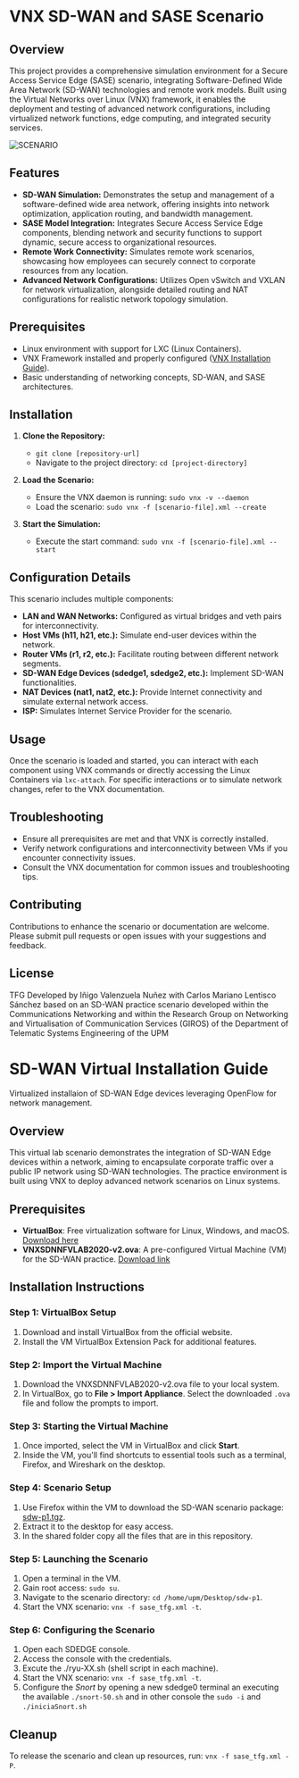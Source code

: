 # VNX SD-WAN and SASE Scenario

## Overview

This project provides a comprehensive simulation environment for a Secure Access Service Edge (SASE) scenario, integrating Software-Defined Wide Area Network (SD-WAN) technologies and remote work models. Built using the Virtual Networks over Linux (VNX) framework, it enables the deployment and testing of advanced network configurations, including virtualized network functions, edge computing, and integrated security services.

![SCENARIO](https://github.com/ivalenzuelan/SASE-SDWAN/assets/125378917/aea11af9-6126-4f1e-89c5-f9612bde3a99)


## Features

- **SD-WAN Simulation:** Demonstrates the setup and management of a software-defined wide area network, offering insights into network optimization, application routing, and bandwidth management.
- **SASE Model Integration:** Integrates Secure Access Service Edge components, blending network and security functions to support dynamic, secure access to organizational resources.
- **Remote Work Connectivity:** Simulates remote work scenarios, showcasing how employees can securely connect to corporate resources from any location.
- **Advanced Network Configurations:** Utilizes Open vSwitch and VXLAN for network virtualization, alongside detailed routing and NAT configurations for realistic network topology simulation.

## Prerequisites

- Linux environment with support for LXC (Linux Containers).
- VNX Framework installed and properly configured ([VNX Installation Guide](http://web.dit.upm.es/vnxwiki/index.php/Docintro)).
- Basic understanding of networking concepts, SD-WAN, and SASE architectures.

## Installation

1. **Clone the Repository:**
   - `git clone [repository-url]`
   - Navigate to the project directory: `cd [project-directory]`

2. **Load the Scenario:**
   - Ensure the VNX daemon is running: `sudo vnx -v --daemon`
   - Load the scenario: `sudo vnx -f [scenario-file].xml --create`

3. **Start the Simulation:**
   - Execute the start command: `sudo vnx -f [scenario-file].xml --start`

## Configuration Details

This scenario includes multiple components:

- **LAN and WAN Networks:** Configured as virtual bridges and veth pairs for interconnectivity.
- **Host VMs (h11, h21, etc.):** Simulate end-user devices within the network.
- **Router VMs (r1, r2, etc.):** Facilitate routing between different network segments.
- **SD-WAN Edge Devices (sdedge1, sdedge2, etc.):** Implement SD-WAN functionalities.
- **NAT Devices (nat1, nat2, etc.):** Provide Internet connectivity and simulate external network access.
- **ISP:** Simulates Internet Service Provider for the scenario.

## Usage

Once the scenario is loaded and started, you can interact with each component using VNX commands or directly accessing the Linux Containers via `lxc-attach`. For specific interactions or to simulate network changes, refer to the VNX documentation.

## Troubleshooting

- Ensure all prerequisites are met and that VNX is correctly installed.
- Verify network configurations and interconnectivity between VMs if you encounter connectivity issues.
- Consult the VNX documentation for common issues and troubleshooting tips.

## Contributing

Contributions to enhance the scenario or documentation are welcome. Please submit pull requests or open issues with your suggestions and feedback.

## License

TFG Developed by Iñigo Valenzuela Nuñez with Carlos Mariano Lentisco Sánchez based on an SD-WAN practice scenario developed within the Communications Networking and within the Research Group on Networking and Virtualisation of Communication Services (GIROS) of the Department of Telematic Systems Engineering of the UPM

# SD-WAN Virtual Installation Guide

Virtualized installaion of SD-WAN Edge devices leveraging OpenFlow for network management.

## Overview

This virtual lab scenario demonstrates the integration of SD-WAN Edge devices within a network, aiming to encapsulate corporate traffic over a public IP network using SD-WAN technologies. The practice environment is built using VNX to deploy advanced network scenarios on Linux systems.

## Prerequisites

- **VirtualBox**: Free virtualization software for Linux, Windows, and macOS. [Download here](https://www.virtualbox.org/)
- **VNXSDNNFVLAB2020-v2.ova**: A pre-configured Virtual Machine (VM) for the SD-WAN practice. [Download link](http://idefix.dit.upm.es/download/vnx/vnx-vm/VNXSDNNFVLAB2020-v2.ova)

## Installation Instructions

### Step 1: VirtualBox Setup

1. Download and install VirtualBox from the official website.
2. Install the VM VirtualBox Extension Pack for additional features.

### Step 2: Import the Virtual Machine

1. Download the VNXSDNNFVLAB2020-v2.ova file to your local system.
2. In VirtualBox, go to **File > Import Appliance**. Select the downloaded `.ova` file and follow the prompts to import.

### Step 3: Starting the Virtual Machine

1. Once imported, select the VM in VirtualBox and click **Start**.
2. Inside the VM, you'll find shortcuts to essential tools such as a terminal, Firefox, and Wireshark on the desktop.

### Step 4: Scenario Setup

1. Use Firefox within the VM to download the SD-WAN scenario package: [sdw-p1.tgz](http://idefix.dit.upm.es/download/coit-sdw/sdw-p1.tgz).
2. Extract it to the desktop for easy access.
3. In the shared folder copy all the files that are in this repository.

### Step 5: Launching the Scenario

1. Open a terminal in the VM.
2. Gain root access: `sudo su`.
3. Navigate to the scenario directory: `cd /home/upm/Desktop/sdw-p1`.
4. Start the VNX scenario: `vnx -f sase_tfg.xml -t`.

### Step 6: Configuring the Scenario

1. Open each SDEDGE console.
2. Access the console with the credentials.
3. Excute the ./ryu-XX.sh (shell script in each machine).
4. Start the VNX scenario: `vnx -f sase_tfg.xml -t`.
5. Configure the *Snort* by opening a new sdedge0 terminal an executing the available `./snort-50.sh` and in other console the `sudo -i` and `./iniciaSnort.sh`


## Cleanup

To release the scenario and clean up resources, run: `vnx -f sase_tfg.xml -P`.



